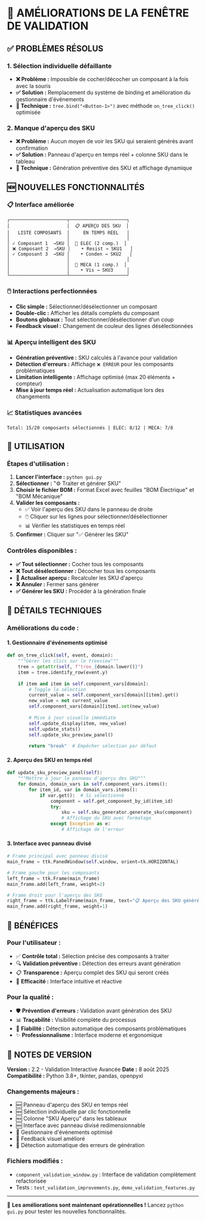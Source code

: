# 🎉 AMÉLIORATIONS DE LA FENÊTRE DE VALIDATION

## ✅ PROBLÈMES RÉSOLUS

### 1. **Sélection individuelle défaillante**
- **❌ Problème :** Impossible de cocher/décocher un composant à la fois avec la souris
- **✅ Solution :** Remplacement du système de binding et amélioration du gestionnaire d'événements
- **🔧 Technique :** `tree.bind("<Button-1>")` avec méthode `on_tree_click()` optimisée

### 2. **Manque d'aperçu des SKU**
- **❌ Problème :** Aucun moyen de voir les SKU qui seraient générés avant confirmation
- **✅ Solution :** Panneau d'aperçu en temps réel + colonne SKU dans le tableau
- **🔧 Technique :** Génération préventive des SKU et affichage dynamique

## 🆕 NOUVELLES FONCTIONNALITÉS

### 📋 **Interface améliorée**
```
┌─────────────────────┬─────────────────────┐
│                     │  📋 APERÇU DES SKU  │
│   LISTE COMPOSANTS  │     EN TEMPS RÉEL   │
│                     │                     │
│ ✓ Composant 1  →SKU │  🔧 ELEC (2 comp.)  │
│ ❌ Composant 2  →SKU │    • Resist → SKU1   │
│ ✓ Composant 3  →SKU │    • Conden → SKU2   │
│                     │                     │
│                     │  🔧 MECA (1 comp.)  │
│                     │    • Vis → SKU3     │
└─────────────────────┴─────────────────────┘
```

### 🖱️ **Interactions perfectionnées**
- **Clic simple :** Sélectionner/désélectionner un composant
- **Double-clic :** Afficher les détails complets du composant
- **Boutons globaux :** Tout sélectionner/désélectionner d'un coup
- **Feedback visuel :** Changement de couleur des lignes désélectionnées

### 📊 **Aperçu intelligent des SKU**
- **Génération préventive :** SKU calculés à l'avance pour validation
- **Détection d'erreurs :** Affichage `❌ ERREUR` pour les composants problématiques
- **Limitation intelligente :** Affichage optimisé (max 20 éléments + compteur)
- **Mise à jour temps réel :** Actualisation automatique lors des changements

### 📈 **Statistiques avancées**
```
Total: 15/20 composants sélectionnés | ELEC: 8/12 | MECA: 7/8
```

## 🎯 UTILISATION

### **Étapes d'utilisation :**
1. **Lancer l'interface :** `python gui.py`
2. **Sélectionner :** "⚙️ Traiter et générer SKU"
3. **Choisir le fichier BOM :** Format Excel avec feuilles "BOM Électrique" et "BOM Mécanique"
4. **Valider les composants :**
   - ✅ Voir l'aperçu des SKU dans le panneau de droite
   - 🖱️ Cliquer sur les lignes pour sélectionner/désélectionner
   - 📊 Vérifier les statistiques en temps réel
5. **Confirmer :** Cliquer sur "✅ Générer les SKU"

### **Contrôles disponibles :**
- **✅ Tout sélectionner :** Cocher tous les composants
- **❌ Tout désélectionner :** Décocher tous les composants
- **🔄 Actualiser aperçu :** Recalculer les SKU d'aperçu
- **❌ Annuler :** Fermer sans générer
- **✅ Générer les SKU :** Procéder à la génération finale

## 🔧 DÉTAILS TECHNIQUES

### **Améliorations du code :**

#### **1. Gestionnaire d'événements optimisé**
```python
def on_tree_click(self, event, domain):
    """Gérer les clics sur le treeview"""
    tree = getattr(self, f"tree_{domain.lower()}")
    item = tree.identify_row(event.y)
    
    if item and item in self.component_vars[domain]:
        # Toggle la sélection
        current_value = self.component_vars[domain][item].get()
        new_value = not current_value
        self.component_vars[domain][item].set(new_value)
        
        # Mise à jour visuelle immédiate
        self.update_display(item, new_value)
        self.update_stats()
        self.update_sku_preview_panel()
        
        return "break"  # Empêcher sélection par défaut
```

#### **2. Aperçu des SKU en temps réel**
```python
def update_sku_preview_panel(self):
    """Mettre à jour le panneau d'aperçu des SKU"""
    for domain, domain_vars in self.component_vars.items():
        for item_id, var in domain_vars.items():
            if var.get():  # Si sélectionné
                component = self.get_component_by_id(item_id)
                try:
                    sku = self.sku_generator.generate_sku(component)
                    # Affichage du SKU avec formatage
                except Exception as e:
                    # Affichage de l'erreur
```

#### **3. Interface avec panneau divisé**
```python
# Frame principal avec panneau divisé
main_frame = ttk.PanedWindow(self.window, orient=tk.HORIZONTAL)

# Frame gauche pour les composants
left_frame = ttk.Frame(main_frame)
main_frame.add(left_frame, weight=2)

# Frame droit pour l'aperçu des SKU
right_frame = ttk.LabelFrame(main_frame, text="📋 Aperçu des SKU générés")
main_frame.add(right_frame, weight=1)
```

## 🚀 BÉNÉFICES

### **Pour l'utilisateur :**
- ✅ **Contrôle total :** Sélection précise des composants à traiter
- 🔍 **Validation préventive :** Détection des erreurs avant génération
- 📋 **Transparence :** Aperçu complet des SKU qui seront créés
- 🎯 **Efficacité :** Interface intuitive et réactive

### **Pour la qualité :**
- 🛡️ **Prévention d'erreurs :** Validation avant génération des SKU
- 📊 **Traçabilité :** Visibilité complète du processus
- 🔧 **Fiabilité :** Détection automatique des composants problématiques
- ✨ **Professionnalisme :** Interface moderne et ergonomique

## 📝 NOTES DE VERSION

**Version :** 2.2 - Validation Interactive Avancée
**Date :** 8 août 2025
**Compatibilité :** Python 3.8+, tkinter, pandas, openpyxl

### **Changements majeurs :**
- 🆕 Panneau d'aperçu des SKU en temps réel
- 🆕 Sélection individuelle par clic fonctionnelle
- 🆕 Colonne "SKU Aperçu" dans les tableaux
- 🆕 Interface avec panneau divisé redimensionnable
- 🔧 Gestionnaire d'événements optimisé
- 🔧 Feedback visuel amélioré
- 🔧 Détection automatique des erreurs de génération

### **Fichiers modifiés :**
- `component_validation_window.py` : Interface de validation complètement refactorisée
- Tests : `test_validation_improvements.py`, `demo_validation_features.py`

---

🎉 **Les améliorations sont maintenant opérationnelles !**
Lancez `python gui.py` pour tester les nouvelles fonctionnalités.
